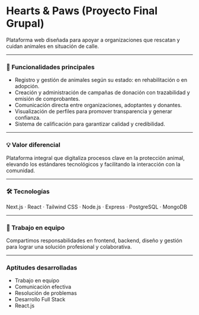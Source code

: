 # Hearts & Paws (Proyecto Final Grupal)

Plataforma web diseñada para apoyar a organizaciones que rescatan y cuidan animales en situación de calle.

---

### 🧩 Funcionalidades principales

- Registro y gestión de animales según su estado: en rehabilitación o en adopción.  
- Creación y administración de campañas de donación con trazabilidad y emisión de comprobantes.  
- Comunicación directa entre organizaciones, adoptantes y donantes.  
- Visualización de perfiles para promover transparencia y generar confianza.  
- Sistema de calificación para garantizar calidad y credibilidad.  

---

### 💡 Valor diferencial

Plataforma integral que digitaliza procesos clave en la protección animal, elevando los estándares tecnológicos y facilitando la interacción con la comunidad.

---

### 🛠️ Tecnologías

Next.js · React · Tailwind CSS · Node.js · Express · PostgreSQL · MongoDB

---

### 🤝 Trabajo en equipo

Compartimos responsabilidades en frontend, backend, diseño y gestión para lograr una solución profesional y colaborativa.

---

### Aptitudes desarrolladas

- Trabajo en equipo  
- Comunicación efectiva  
- Resolución de problemas  
- Desarrollo Full Stack  
- React.js

